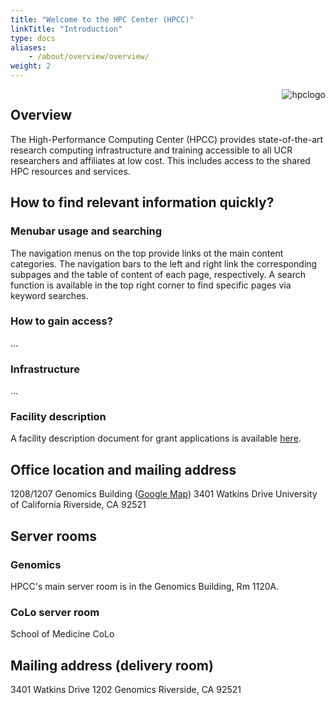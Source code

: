 ```yaml
---
title: "Welcome to the HPC Center (HPCC)"
linkTitle: "Introduction"
type: docs
aliases:
    - /about/overview/overview/
weight: 2
---
```


<img align="right" title="hpclogo" src="/img/background_small.jpg"><img/>

## Overview

The High-Performance Computing Center (HPCC) provides state-of-the-art research computing
infrastructure and training accessible to all UCR researchers and affiliates at low cost. This
includes access to the shared HPC resources and services. 

## How to find relevant information quickly?

### Menubar usage and searching

The navigation menus on the top provide links ot the main content categories.
The navigation bars to the left and right link the corresponding subpages and
the table of content of each page, respectively. A search function is available in 
the top right corner to find specific pages via keyword searches.

### How to gain access?

...

### Infrastructure 

...

### Facility description 

A facility description document for grant applications is available [here](https://goo.gl/43eOwQ).


## Office location and mailing address

1208/1207 Genomics Building ([Google Map](https://goo.gl/OVKyxv))
3401 Watkins Drive
University of California
Riverside, CA 92521

## Server rooms

### Genomics

HPCC's main server room is in the Genomics Building, Rm 1120A.

### CoLo server room

School of Medicine CoLo


## Mailing address (delivery room)

3401 Watkins Drive
1202 Genomics
Riverside, CA 92521

